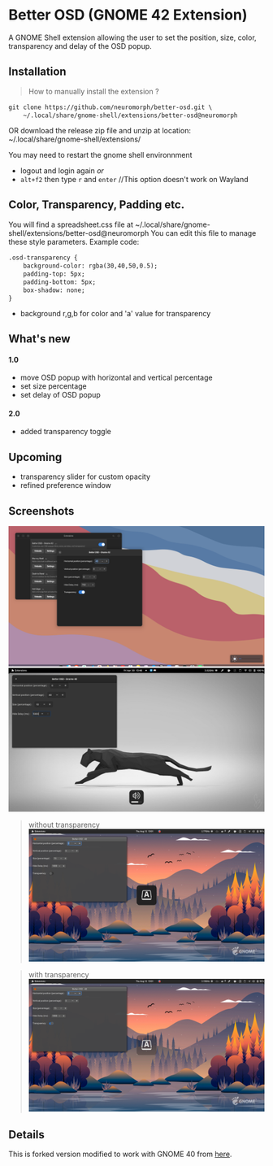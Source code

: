 
# Better OSD (GNOME 42 Extension)

A GNOME Shell extension allowing the user to set the position, size, color, transparency and delay of the OSD popup.

## Installation


> How to manually install the extension ?

```
git clone https://github.com/neuromorph/better-osd.git \
	~/.local/share/gnome-shell/extensions/better-osd@neuromorph
```
OR download the release zip file and unzip at location: ~/.local/share/gnome-shell/extensions/

You may need to restart the gnome shell environnment

- logout and login again _or_
- `alt+f2` then type `r` and `enter` //This option doesn't work on Wayland

## Color, Transparency, Padding etc.
You will find a spreadsheet.css file at ~/.local/share/gnome-shell/extensions/better-osd@neuromorph
You can edit this file to manage these style parameters.
Example code:
```
.osd-transparency {
    background-color: rgba(30,40,50,0.5);
    padding-top: 5px;
    padding-bottom: 5px;
    box-shadow: none;
}
```
- background r,g,b for color and 'a' value for transparency

## What's new

#### 1.0
- move OSD popup with horizontal and vertical percentage
- set size percentage
- set delay of OSD popup

#### 2.0
- added transparency toggle

## Upcoming

- transparency slider for custom opacity
- refined preference window

## Screenshots

![Screenshot](img/img5.png)
![Screenshot](img/img2.png)

> without transparency
![Screenshot](img/img3.png)

> with transparency
![Screenshot](img/img4.png)

## Details

This is forked version modified to work with GNOME 40 from [here](https://extensions.gnome.org/extension/1345/better-osd/).
